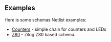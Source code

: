 ## Examples

Here is some schemas Netlist examples:

- [Counters](counters%2FREADME.md) - simple chain for counters and LEDs
- [Z80](z80%2FREADME.md) - Zilog Z80 based schema.

